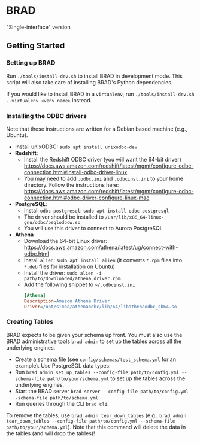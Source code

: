 # BRAD

"Single-interface" version

## Getting Started

### Setting up BRAD

Run `./tools/install-dev.sh` to install BRAD in development mode. This script
will also take care of installing BRAD's Python dependencies.

If you would like to install BRAD in a `virtualenv`, run
`./tools/install-dev.sh --virtualenv <venv name>` instead.

### Installing the ODBC drivers

Note that these instructions are written for a Debian based machine (e.g., Ubuntu).

- Install unixODBC: `sudo apt install unixodbc-dev`
- **Redshift**:
  - Install the Redshift ODBC driver (you will want the 64-bit driver)
    https://docs.aws.amazon.com/redshift/latest/mgmt/configure-odbc-connection.html#install-odbc-driver-linux
  - You may need to add `.odbc.ini` and `.odbcinst.ini` to your home directory.
    Follow the instructions here:
    https://docs.aws.amazon.com/redshift/latest/mgmt/configure-odbc-connection.html#odbc-driver-configure-linux-mac
- **PostgreSQL**:
  - Install `odbc-postgresql`: `sudo apt install odbc-postgresql`
  - The driver should be installed to `/usr/lib/x86_64-linux-gnu/odbc/psqlodbcw.so`
  - You will use this driver to connect to Aurora PostgreSQL
- **Athena**
  - Download the 64-bit Linux driver: https://docs.aws.amazon.com/athena/latest/ug/connect-with-odbc.html
  - Install `alien`: `sudo apt install alien` (it converts `*.rpm` files into `*.deb` files for installation on Ubuntu)
  - Install the driver: `sudo alien -i path/to/downloaded/athena_driver.rpm`
  - Add the following snippet to `~/.odbcinst.ini`
    ```ini
    [Athena]
    Description=Amazon Athena Driver
    Driver=/opt/simba/athenaodbc/lib/64/libathenaodbc_sb64.so
    ```

### Creating Tables

BRAD expects to be given your schema up front. You must also use the BRAD
administrative tools `brad admin` to set up the tables across all the
underlying engines.

- Create a schema file (see `config/schemas/test_schema.yml` for an example). Use
  PostgreSQL data types.
- Run `brad admin set_up_tables --config-file path/to/config.yml --schema-file
  path/to/your/schema.yml` to set up the tables across the underlying engines.
- Start the BRAD server `brad server --config-file path/to/config.yml --schema-file path/to/schema.yml`.
- Run queries through the CLI `brad cli`.

To remove the tables, use `brad admin tear_down_tables` (e.g., `brad admin
tear_down_tables --config-file path/to/config.yml --schema-file
path/to/your/schema.yml`). Note that this command will delete the data in the
tables (and will drop the tables)!
